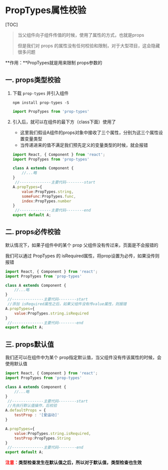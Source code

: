 # PropTypes属性校验

[TOC]

> 当父组件向子组件传值的时候，使用了属性的方式，也就是props
>
> 但是我们对 props 的属性没有任何校验和限制，对于大型项目，这会隐藏很多问题

**作用：**PropTypes就是用来限制 props参数的



## 一. props类型校验

1. 下载 `prop-types` 并引入组件

   ~~~shell
   npm install prop-types -S
   ~~~

   ~~~js
   import PropTypes from 'prop-types'
   ~~~

2. 引入后，就可以在组件的最下方（class下面）使用了

   - 这里我们假设A组件的props对象中接收了三个属性，分别为这三个属性设置变量类型
   - 当传递进来的值不满足我们预先定义的变量类型的时候，就会报错

   ~~~js
   import React, { Component } from 'react'; 
   import PropTypes from 'prop-types'
   
   class A extends Component {
       //...略
   }
    //--------------主要代码--------start
   A.propTypes={
       value:PropTypes.string,
       someFunc:PropTypes.func,
       index:PropTypes.number
   }
    //--------------主要代码--------end
   export default A;
   ~~~



## 二. props必传校验

默认情况下，如果子组件中的某个 prop 父组件没有传过来，页面是不会报错的

我们可以通过 PropTypes 的 isRequired属性，将prop设置为必传，如果没传则报错

~~~js
import React, { Component } from 'react'; 
import PropTypes from 'prop-types'

class A extends Component {
    //...略
}
 //--------------主要代码--------start
 //添加 isRequired属性之后，如果父组件没有传value属性，则报错
A.propTypes={
    value:PropTypes.string.isRequired
}
 //--------------主要代码--------end
export default A;
~~~



## 三. props默认值

我们还可以在组件中为某个 prop指定默认值，当父组件没有传该属性的时候，会使用默认值

~~~js
import React, { Component } from 'react'; 
import PropTypes from 'prop-types'

class A extends Component {
    //...略
}
 //--------------主要代码--------start
 //先执行默认值操作，后校验
A.defaultProps = {
    testProp : '[爱运动]'
}

A.propTypes={
    value:PropTypes.string.isRequired,
    testProp:PropTypes.String
}
 //--------------主要代码--------end
export default A;
~~~

**<font color=red>注意：</font>类型检查发生在默认值之后，所以对于默认值，类型检查也生效**